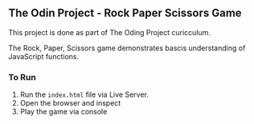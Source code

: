 ## The Odin Project - Rock Paper Scissors Game

This project is done as part of The Oding Project curicculum.

The Rock, Paper, Scissors game demonstrates bascis understanding of JavaScript functions. 

### To Run

1. Run the `index.html` file via Live Server.
2. Open the browser and inspect
3. Play the game via console
